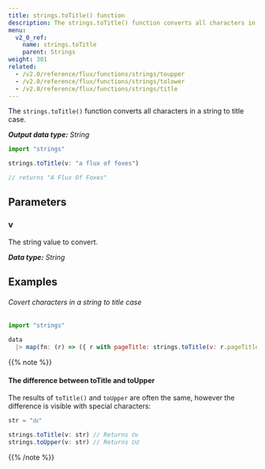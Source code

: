 ```yaml
---
title: strings.toTitle() function
description: The strings.toTitle() function converts all characters in a string to title case.
menu:
  v2_0_ref:
    name: strings.toTitle
    parent: Strings
weight: 301
related:
  - /v2.0/reference/flux/functions/strings/toupper
  - /v2.0/reference/flux/functions/strings/tolower
  - /v2.0/reference/flux/functions/strings/title
---
```


The `strings.toTitle()` function converts all characters in a string to title case.

_**Output data type:** String_

```js
import "strings"

strings.toTitle(v: "a flux of foxes")

// returns "A Flux Of Foxes"
```

## Parameters

### v
The string value to convert.

_**Data type:** String_

## Examples

###### Covert characters in a string to title case
```js
import "strings"

data
  |> map(fn: (r) => ({ r with pageTitle: strings.toTitle(v: r.pageTitle) }))
```

{{% note %}}
#### The difference between toTitle and toUpper
The results of `toTitle()` and `toUpper` are often the same, however the difference
is visible with special characters:

```js
str = "ǳ"

strings.toTitle(v: str) // Returns ǲ
strings.toUpper(v: str) // Returns Ǳ
```
{{% /note %}}
